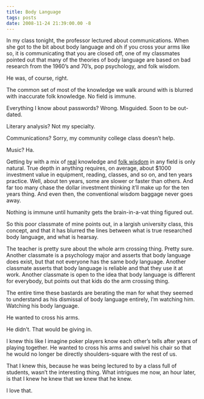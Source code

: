 ```yaml
---
title: Body Language
tags: posts
date: 2008-11-24 21:39:00.00 -8
---
```

In my class tonight, the professor lectured about communications. When she got to the bit about body language and oh if you cross your arms like so, it is communicating that you are closed off, one of my classmates pointed out that many of the theories of body language are based on bad research from the 1960’s and 70’s, pop psychology, and folk wisdom.

He was, of course, right.

The common set of most of the knowledge we walk around with is blurred with inaccurate folk knowledge. No field is immune.

Everything I know about passwords? Wrong. Misguided. Soon to be out-dated.

Literary analysis? Not my specialty.

Communications? Sorry, my community college class doesn’t help.

Music? Ha.

Getting by with a mix of [real](http://en.wikipedia.org/wiki/No_true_Scotsman) knowledge and [folk wisdom](http://en.wikipedia.org/wiki/Folk_wisdom) in any field is only natural. True depth in anything requires, on average, about $1000 investment value in equipment, reading, classes, and so on, and ten years practice. Well, about ten years, some are slower or faster than others. And far too many chase the dollar investment thinking it’ll make up for the ten years thing. And even then, the conventional wisdom baggage never goes away.

Nothing is immune until humanity gets the brain-in-a-vat thing figured out.

So this poor classmate of mine points out, in a largish university class, this concept, and that it has blurred the lines between what is true researched body language, and what is hearsay.

The teacher is pretty sure about the whole arm crossing thing. Pretty sure. Another classmate is a psychology major and asserts that body language does exist, but that not everyone has the same body language. Another classmate asserts that body language is reliable and that they use it at work. Another classmate is open to the idea that body language is different for everybody, but points out that kids do the arm crossing thing.

The entire time these bastards are berating the man for what they seemed to understand as his dismissal of body language entirely, I’m watching him. Watching his body language.

He wanted to cross his arms.

He didn’t. That would be giving in.

I knew this like I imagine poker players know each other’s tells after years of playing together. He wanted to cross his arms and swivel his chair so that he would no longer be directly shoulders-square with the rest of us.

That I knew this, because he was being lectured to by a class full of students, wasn’t the interesting thing. What intrigues me now, an hour later, is that I knew he knew that we knew that he knew.

I love that.